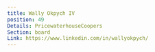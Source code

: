 ```yaml
---
title: Wally Okpych IV
position: 49
Details: PricewaterhouseCoopers
Section: board
Link: https://www.linkedin.com/in/wallyokpych/
---
```


